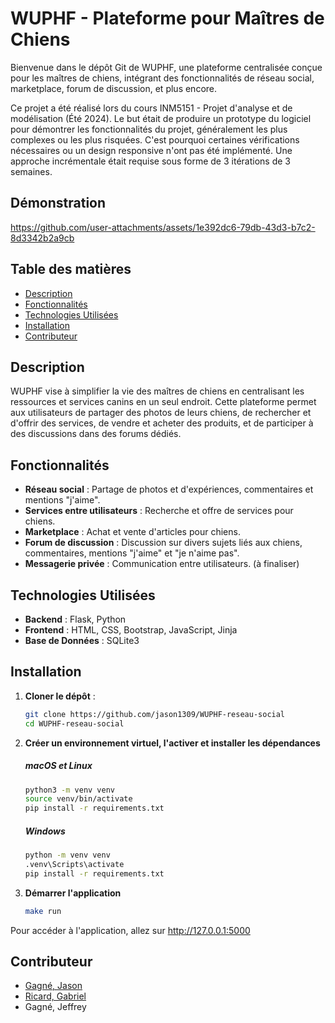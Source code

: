 # WUPHF - Plateforme pour Maîtres de Chiens
Bienvenue dans le dépôt Git de WUPHF, une plateforme centralisée conçue pour les maîtres de chiens, intégrant des fonctionnalités de réseau social, marketplace, forum de discussion, et plus encore.

Ce projet a été réalisé lors du cours INM5151 - Projet d'analyse et de modélisation (Été 2024). Le but était de produire un prototype du logiciel pour démontrer les fonctionnalités du projet, généralement les plus complexes ou les plus risquées. C'est pourquoi certaines vérifications nécessaires ou un design responsive n'ont pas été implémenté. Une approche incrémentale était requise sous forme de 3 itérations de 3 semaines.

## Démonstration
https://github.com/user-attachments/assets/1e392dc6-79db-43d3-b7c2-8d3342b2a9cb

## Table des matières
- [Description](#description)
- [Fonctionnalités](#fonctionnalités)
- [Technologies Utilisées](#technologies-utilisées)
- [Installation](#installation)
- [Contributeur](#contributeur)

## Description
WUPHF vise à simplifier la vie des maîtres de chiens en centralisant les ressources et services canins en un seul endroit. Cette plateforme permet aux utilisateurs de partager des photos de leurs chiens, de rechercher et d'offrir des services, de vendre et acheter des produits, et de participer à des discussions dans des forums dédiés.

## Fonctionnalités
- **Réseau social** : Partage de photos et d'expériences, commentaires et mentions "j'aime".
- **Services entre utilisateurs** : Recherche et offre de services pour chiens.
- **Marketplace** : Achat et vente d'articles pour chiens.
- **Forum de discussion** : Discussion sur divers sujets liés aux chiens, commentaires, mentions "j'aime" et "je n'aime pas".
- **Messagerie privée** : Communication entre utilisateurs. (à finaliser)

## Technologies Utilisées
- **Backend** : Flask, Python
- **Frontend** : HTML, CSS, Bootstrap, JavaScript, Jinja
- **Base de Données** : SQLite3

## Installation

1. **Cloner le dépôt** :
   ```bash
   git clone https://github.com/jason1309/WUPHF-reseau-social
   cd WUPHF-reseau-social
   ```

2. **Créer un environnement virtuel, l'activer et installer les dépendances**
   ##### macOS et Linux
    ```bash
    python3 -m venv venv
    source venv/bin/activate
    pip install -r requirements.txt
    ```
   ##### Windows
   ```bash
   python -m venv venv
   .venv\Scripts\activate
   pip install -r requirements.txt
   ```
3. **Démarrer l'application**
    ```bash
    make run
    ```

Pour accéder à l'application, allez sur http://127.0.0.1:5000

## Contributeur
- [Gagné, Jason](https://www.linkedin.com/in/jason-gagn%C3%A9-839032246/)
- [Ricard, Gabriel](https://www.linkedin.com/in/gabriel-ricard-17a4a1206/)
- Gagné, Jeffrey
